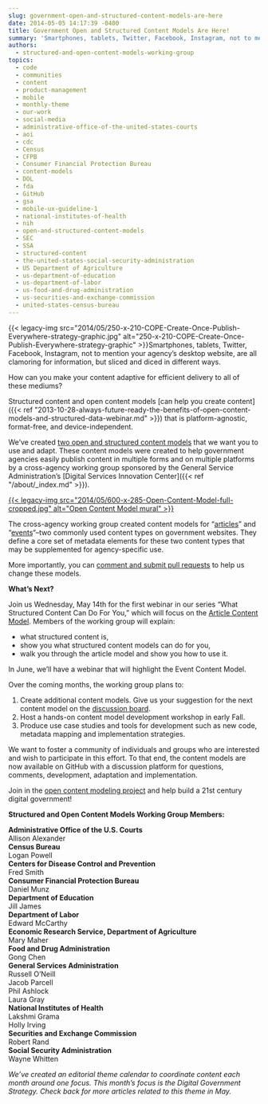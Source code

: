 ```yaml
---
slug: government-open-and-structured-content-models-are-here
date: 2014-05-05 14:17:39 -0400
title: Government Open and Structured Content Models Are Here!
summary: 'Smartphones, tablets, Twitter, Facebook, Instagram, not to mention your agency&#8217;s desktop website, are all clamoring for information, but sliced and diced in different ways. How can you make your content adaptive for efficient delivery to all of these mediums? Structured content and open content models can help you create content that'
authors:
  - structured-and-open-content-models-working-group
topics:
  - code
  - communities
  - content
  - product-management
  - mobile
  - monthly-theme
  - our-work
  - social-media
  - administrative-office-of-the-united-states-courts
  - aoi
  - cdc
  - Census
  - CFPB
  - Consumer Financial Protection Bureau
  - content-models
  - DOL
  - fda
  - GitHub
  - gsa
  - mobile-ux-guideline-1
  - national-institutes-of-health
  - nih
  - open-and-structured-content-models
  - SEC
  - SSA
  - structured-content
  - the-united-states-social-security-administration
  - US Department of Agriculture
  - us-department-of-education
  - us-department-of-labor
  - us-food-and-drug-administration
  - us-securities-and-exchange-commission
  - united-states-census-bureau
---
```


{{< legacy-img src="2014/05/250-x-210-COPE-Create-Once-Publish-Everywhere-strategy-graphic.jpg" alt="250-x-210-COPE-Create-Once-Publish-Everywhere-strategy-graphic" >}}Smartphones, tablets, Twitter, Facebook, Instagram, not to mention your agency&#8217;s desktop website, are all clamoring for information, but sliced and diced in different ways.

How can you make your content adaptive for efficient delivery to all of these mediums?

Structured content and open content models [can help you create content]({{< ref "2013-10-28-always-future-ready-the-benefits-of-open-content-models-and-structured-data-webinar.md" >}}) that is platform-agnostic, format-free, and device-independent.

We&#8217;ve created [two open and structured content models](http://gsa.github.io/Open-And-Structured-Content-Models/index.html) that we want you to use and adapt. These content models were created to help government agencies easily publish content in multiple forms and on multiple platforms by a cross-agency working group sponsored by the General Service Administration’s [Digital Services Innovation Center]({{< ref "/about/_index.md" >}}).

[{{< legacy-img src="2014/05/600-x-285-Open-Content-Model-full-cropped.jpg" alt="Open Content Model mural" >}}](https://s3.amazonaws.com/digitalgov/_legacy-img/2014/05/2958-x-1407-Open-Content-Model-full-cropped.jpg)

The cross-agency working group created content models for &#8220;[articles](http://gsa.github.io/Open-And-Structured-Content-Models/models/article-model.html)&#8221; and &#8220;[events](http://gsa.github.io/Open-And-Structured-Content-Models/models/event-model.html)&#8220;–two commonly used content types on government websites. They define a core set of metadata elements for these two content types that may be supplemented for agency-specific use.

More importantly, you can [comment and submit pull requests](http://gsa.github.io/Open-And-Structured-Content-Models/contribute.html) to help us change these models.

**What&#8217;s Next?**

Join us Wednesday, May 14th for the first webinar in our series &#8220;What Structured Content Can Do For You,&#8221; which will focus on the [Article Content Model](http://gsa.github.io/Open-And-Structured-Content-Models/models/article-model.html). Members of the working group will explain:

  * what structured content is,
  * show you what structured content models can do for you,
  * walk you through the article model and show you how to use it.

In June, we’ll have a webinar that will highlight the Event Content Model.

Over the coming months, the working group plans to:

  1. Create additional content models. Give us your suggestion for the next content model on the [discussion board](https://github.com/GSA/Open-And-Structured-Content-Models/issues).
  2. Host a hands-on content model development workshop in early Fall.
  3. Produce use case studies and tools for development such as new code, metadata mapping and implementation strategies.

We want to foster a community of individuals and groups who are interested and wish to participate in this effort. To that end, the content models are now available on GitHub with a discussion platform for questions, comments, development, adaptation and implementation.

Join in the [open content modeling project](https://github.com/GSA/Open-And-Structured-Content-Models/issues) and help build a 21st century digital government!

**Structured and Open Content Models Working Group Members:**

<div class="grid-row">
  <div class="tablet:grid-col-6 first">
    <strong>Administrative Office of the U.S. Courts</strong>
  </div>

  <div class="tablet:grid-col-6">
    Allison Alexander
  </div>
</div>

<div class="grid-row">
  <div class="tablet:grid-col-6 first">
    <strong>Census Bureau</strong>
  </div>

  <div class="tablet:grid-col-6">
    Logan Powell
  </div>
</div>

<div class="grid-row">
  <div class="tablet:grid-col-6 first">
    <strong>Centers for Disease Control and Prevention</strong>
  </div>

  <div class="tablet:grid-col-6">
    Fred Smith
  </div>
</div>

<div class="grid-row">
  <div class="tablet:grid-col-6 first">
    <strong>Consumer Financial Protection Bureau</strong>
  </div>

  <div class="tablet:grid-col-6">
    Daniel Munz
  </div>
</div>

<div class="grid-row">
  <div class="tablet:grid-col-6 first">
    <strong>Department of Education</strong>
  </div>

  <div class="tablet:grid-col-6">
    Jill James
  </div>
</div>

<div class="grid-row">
  <div class="tablet:grid-col-6 first">
    <strong>Department of Labor</strong>
  </div>

  <div class="tablet:grid-col-6">
    Edward McCarthy
  </div>
</div>

<div class="grid-row">
  <div class="tablet:grid-col-6 first">
    <strong>Economic Research Service, Department of Agriculture</strong>
  </div>

  <div class="tablet:grid-col-6">
    Mary Maher
  </div>
</div>

<div class="grid-row">
  <div class="tablet:grid-col-6 first">
    <strong>Food and Drug Administration</strong>
  </div>

  <div class="tablet:grid-col-6">
    Gong Chen
  </div>
</div>

<div class="grid-row">
  <div class="tablet:grid-col-6 first">
    <strong>General Services Administration</strong>
  </div>

  <div class="tablet:grid-col-6">
    Russell O&#8217;Neill<br /> Jacob Parcell<br /> Phil Ashlock<br /> Laura Gray
  </div>
</div>

<div class="grid-row">
  <div class="tablet:grid-col-6 first">
    <strong>National Institutes of Health</strong>
  </div>

  <div class="tablet:grid-col-6">
    Lakshmi Grama<br /> Holly Irving
  </div>
</div>

<div class="grid-row">
  <div class="tablet:grid-col-6 first">
    <strong>Securities and Exchange Commission</strong>
  </div>

  <div class="tablet:grid-col-6">
    Robert Rand
  </div>
</div>

<div class="grid-row">
  <div class="tablet:grid-col-6 first">
    <strong>Social Security Administration</strong>
  </div>

  <div class="tablet:grid-col-6">
    Wayne Whitten
  </div>
</div>

_We&#8217;ve created an editorial theme calendar to coordinate content each month around one focus. This month&#8217;s focus is the Digital Government Strategy. Check back for more articles related to this theme in May._
